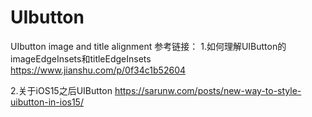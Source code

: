 # UIbutton
UIbutton image and title alignment
参考链接：
1.如何理解UIButton的imageEdgeInsets和titleEdgeInsets
https://www.jianshu.com/p/0f34c1b52604

2.关于iOS15之后UIButton
https://sarunw.com/posts/new-way-to-style-uibutton-in-ios15/

